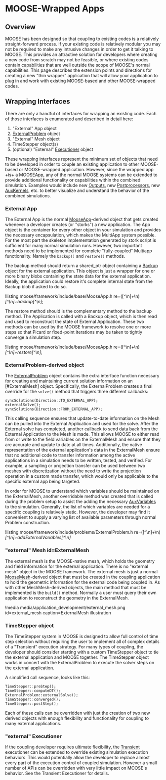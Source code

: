 # MOOSE-Wrapped Apps

## Overview

MOOSE has been designed so that coupling to existing codes is a relatively straight-forward process. If your existing code is relatively modular
you may not be required to make any intrusive changes in order to get it talking to MOOSE. This provides an attractive solution for developers
where creating a new code from scratch may not be feasible, or where existing codes contain capabilities that are well outside the scope of
MOOSE's normal capabilities. This page describes the extension points and directions for creating a new "thin wrapper" application that will
allow your application to plug in and work with existing MOOSE-based and other MOOSE-wrapped codes.

## Wrapping Interfaces

There are only a handful of interfaces for wrapping an existing code. Each of those interfaces is enumerated and described in detail here:

1. "External" App object
1. [ExternalProblem](/ExternalProblem.md) object
1. "External" Mesh object
1. TimeStepper object(s)
1. (optional) "External" [Executioner](/Transient.md) object

These wrapping interfaces represent the minimum set of objects that need to be developed in order to couple an existing application to other
MOOSE-based or MOOSE-wrapped application. However, since the wrapped app +is+ a MOOSEApp, any of the normal MOOSE systems can be extended to
provide additional functionality or capabilities within the combined simulation. Examples would include new [Outputs](/Output.md), new
[Postprocessors](/Postprocessor.md), new [AuxKernels](/AuxKernel.md), etc. to better visualize and understand the behavior of the combined
simulations.

### External App

The External App is the normal [MooseApp](/MooseApp.md)-derived object that gets created whenever a developer creates (or "storks") a new application.
The App object is the container for every other object in your simulation and provides the necessary encapsulation, which makes the MultiApp
system possible. For the most part the skeleton implementation generated by stork script is sufficient for many normal simulation runs.
However, two important methods need to be implemented for complete "fully-coupled" Multiapp functionality. Namely the `backup()` and `restore()`
methods.

The backup method should return a shared_ptr object containing a [Backup](/Backup.md) object for the external application. This object is just a wrapper
for one or more binary blobs containing the state data for the external application. Ideally, the application could restore it's complete internal state
from the Backup blob if asked to do so.

!listing moose/framework/include/base/MooseApp.h
  re=([^\n]+\n)*[^\n]+backup[^\n]*;

The restore method should is the complementary method to the backup method. The Application is called with a Backup object, which is then
read and used to reconstruct the state of External Application. These two methods can be used by the MOOSE framework to resolve one or more steps
so that Picard or fixed-point iterations may be taken to tightly converge a simulation step.

!listing moose/framework/include/base/MooseApp.h
  re=([^\n]+\n)*[^\n]+restore[^\n]*;

### ExternalProblem-derived object

The [ExternalProblem](/ExternalProblem.md) object contains the extra interface function necessary for creating and maintaining current solution
information on an [#ExternalMesh] object. Specifically, the ExternalProblem creates a final override for the `solve()` method that triggers three
different callbacks:

```
syncSolutions(Direction::TO_EXTERNAL_APP);
externalSolve();
syncSolutions(Direction::FROM_EXTERNAL_APP);
```

This calling sequence ensures that update-to-date information on the Mesh can be pulled into the External Application and used for the solve. After
the External solve has completed, another callback to send data back from the External Application to the Mesh is made. This allows
MOOSE to either read from or write to the field variables on the ExternalMesh and ensure that they are accurate and update to date at all times.
Additionally, the native representation of the external application's data in the ExternalMesh ensure that no additional code to transfer
information among the active applications in a simulation needs to be written, tested, and verified. For example, a sampling or projection
transfer can be used between two meshes with discretization without the need to write the projection operation in a custom made transfer, which
would only be applicable to the specific external app being targeted.

In order for MOOSE to understand which variables should be maintained on the ExternalMesh, another overridable method was created that is
called during the problem setup to assist the adding the necessary [AuxVariables](AuxVariable.md) to the simulation. Generally, the list of which
variables are needed for a specific coupling is relatively static. However, the developer may find it convenient to supply a varying list of
available parameters through normal Problem construction.

!listing moose/framework/include/problems/ExternalProblem.h
  re=([^\n]+\n)*[^\n]+addExternalVariables[^\n]*

### "external" Mesh id=ExternalMesh

The external mesh is the MOOSE-native mesh, which holds the geometry and field information for the external application. There is no "external mesh"
object in the MOOSE framework. The external mesh is just a normal [MooseMesh](MooseMesh.md)-derived object that must be created in the coupling application
to hold the geometric information for the external code being coupled in. As with other MeshMesh-derived objects, the main method that must be implemented
is the `build()` method. Normally a user must query their own application to reconstruct the geometry in the ExternalMesh.

!media media/application_development/external_mesh.png
       id=external_mesh
       caption=ExternalMesh illustration

### TimeStepper object

The TimeStepper system in MOOSE is designed to allow full control of time step selection without requiring the user to implement
all of complex details of a "Transient" execution strategy. For many types of coupling, the developer should consider starting with a custom TimeStepper
object to tie the external application and MOOSE together. The TimeStepper object works in concert with the ExternalProblem to execute the solver
steps on the external application.

A simplified call sequence, looks like this:

```
TimeStepper::preStep();
TimeStepper::computeDT();
ExternalProblem::externalSolve();
TimeStepper::converged();
TimeStepper::postStep();
```

Each of these calls can be overridden with just the creation of two new derived objects with enough flexibility and functionality
for coupling to many external applications.

### "external" Executioner

If the coupling developer requires ultimate flexibility, the [Transient](/Transient.md) executioner can be extended to override existing simulation
execution behaviors. This would potentially allow the developer to replace almost every part of the execution control of coupled simulation. However
a small number of APIs can be overridden with very little impact on MOOSE's behavior. See the Transient Executioner for details.
